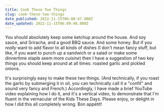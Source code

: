 ```yaml
---
title: Cook These Two Things
slug: cook-these-two-things
date_published: 2022-11-15T06:00:47.000Z
date_updated: 2022-11-15T06:09:48.000Z
---
```


You should absolutely keep some ketchup around the house. And soy sauce, and Sriracha, and a good BBQ sauce. And some honey. But if you *really* want to add flavor to all kinds of dishes (I don't mean fancy stuff, but like, if you want to punch up a sandwich or a salad or make some dinnertime staple seem more *cuisine*) then I have a suggestion of two key things you should keep around at all times: roasted garlic and pickled onions.

It's surprisingly easy to make these two things. (And technically, if you roast the garlic by submerging it in oil, you can technically call it a "confit" and sound very fancy and French.) Accordingly, I have made a brief YouTube video explaining how I do it, and it's a vertical video, to demonstrate that I'm fluent in the vernacular of the Kids These Days. Please enjoy, or delight in how I did this all completely wrong. Bon appétit!
